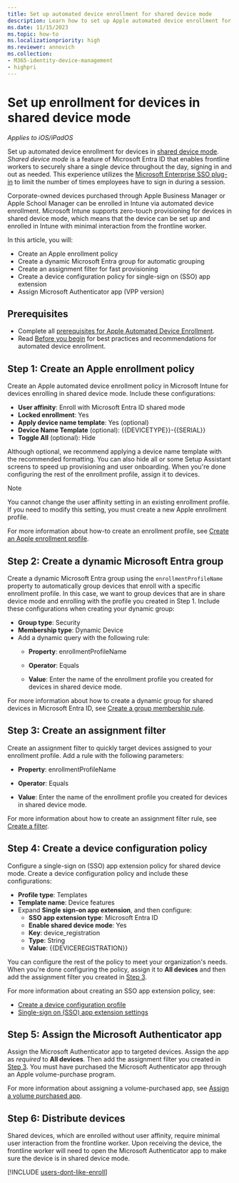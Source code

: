 ```yaml
---
title: Set up automated device enrollment for shared device mode
description: Learn how to set up Apple automated device enrollment for iOS/iPadOS devices in shared device mode, a feature of Microsoft Entra.
ms.date: 11/15/2023
ms.topic: how-to
ms.localizationpriority: high
ms.reviewer: annovich
ms.collection:
- M365-identity-device-management
- highpri
---
```


# Set up enrollment for devices in shared device mode

*Applies to iOS/iPadOS*

Set up automated device enrollment for devices in [shared device mode](/azure/active-directory/develop/msal-ios-shared-devices). *Shared device mode* is a feature of Microsoft Entra ID that enables frontline workers to securely share a single device throughout the day, signing in and out as needed. This experience utilizes the [Microsoft Enterprise SSO plug-in](../configuration/use-enterprise-sso-plug-in-ios-ipados-with-intune.md) to limit the number of times employees have to sign in during a session.

Corporate-owned devices purchased through Apple Business Manager or Apple School Manager can be enrolled in Intune via automated device enrollment.  Microsoft Intune supports zero-touch provisioning for devices in shared device mode, which means that the device can be set up and enrolled in Intune with minimal interaction from the frontline worker.

In this article, you will:

* Create an Apple enrollment policy
* Create a dynamic Microsoft Entra group for automatic grouping
* Create an assignment filter for fast provisioning
* Create a device configuration policy for single-sign on (SSO) app extension
* Assign Microsoft Authenticator app (VPP version)


## Prerequisites 



* Complete all [prerequisites for Apple Automated Device Enrollment](device-enrollment-program-enroll-ios.md#prerequisites).
* Read [Before you begin](device-enrollment-program-enroll-ios.md#before-you-begin) for best practices and recommendations for automated device enrollment.


## Step 1: Create an Apple enrollment policy
Create an Apple automated device enrollment policy in Microsoft Intune for devices enrolling in shared device mode. Include these configurations:
* **User affinity**: Enroll with Microsoft Entra ID shared mode
* **Locked enrollment**: Yes
* **Apply device name template**: Yes (optional)
* **Device Name Template** (optional): {{DEVICETYPE}}-{{SERIAL}}
* **Toggle All** (optional): Hide

 Although optional, we recommend applying a device name template with the recommended formatting. You can also hide all or some Setup Assistant screens to speed up provisioning and user onboarding. When you're done configuring the rest of the enrollment profile, assign it to devices.


  > [!NOTE]
  > You cannot change the user affinity setting in an existing enrollment profile. If you need to modify this setting, you must create a new Apple enrollment profile.

 For more information about how-to create an enrollment profile, see [Create an Apple enrollment profile](device-enrollment-program-enroll-ios.md#create-an-apple-enrollment-profile).  


<a name='step-2-create-a-dynamic-azure-ad-group'></a>

## Step 2: Create a dynamic Microsoft Entra group

Create a dynamic Microsoft Entra group using the `enrollmentProfileName` property to automatically group devices that enroll with a specific enrollment profile. In this case, we want to group devices that are in share device mode and enrolling with the profile you created in Step 1. Include these configurations when creating your dynamic group:  

* **Group type**: Security
* **Membership type**: Dynamic Device
* Add a dynamic query with the following rule:
    * **Property**: enrollmentProfileName
    * **Operator**: Equals

    * **Value**: Enter the name of the enrollment profile you created for devices in shared device mode. 


For more information about how to create a dynamic group for shared devices in Microsoft Entra ID, see [Create a group membership rule](/azure/active-directory/enterprise-users/groups-create-rule#to-create-a-group-membership-rule).

## Step 3: Create an assignment filter


Create an assignment filter to quickly target devices assigned to your enrollment profile. Add a rule with the following parameters:   
* **Property**: enrollmentProfileName  

* **Operator**: Equals
* **Value**: Enter the name of the enrollment profile you created for devices in shared device mode.

For more information about how to create an assignment filter rule, see [Create a filter](../fundamentals/filters.md#prerequisites).

## Step 4: Create a device configuration policy
Configure a single-sign on (SSO) app extension policy for shared device mode. Create a device configuration policy and include these configurations:
* **Profile type**: Templates
* **Template name**: Device features
* Expand **Single sign-on app extension**, and then configure:
    * **SSO app extension type**: Microsoft Entra ID
    * **Enable shared device mode**: Yes
    * **Key**: device_registration
    * **Type**: String
    * **Value**: {{DEVICEREGISTRATION}}

You can configure the rest of the policy to meet your organization's needs. When you're done configuring the policy, assign it to **All devices** and then add the assignment filter you created in [Step 3](#step-3-create-an-assignment-filter).

For more information about creating an SSO app extension policy, see:
* [Create a device configuration profile](../configuration/device-features-configure.md#create-the-profile)
* [Single-sign on (SSO) app extension settings](../configuration/device-features-configure.md#single-sign-on-sso)

## Step 5: Assign the Microsoft Authenticator app
Assign the Microsoft Authenticator app to targeted devices. Assign the app as *required* to **All devices**. Then add the assignment filter you created in [Step 3](#step-3-create-an-assignment-filter). You must have purchased the Microsoft Authenticator app through an Apple volume-purchase program.

For more information about assigning a volume-purchased app, see [Assign a volume purchased app](../apps/vpp-apps-ios.md#assign-a-volume-purchased-app).

## Step 6: Distribute devices

Shared devices, which are enrolled without user affinity, require minimal user interaction from the frontline worker. Upon receiving the device, the frontline worker will need to open the Microsoft Authenticator app to make sure the device is in shared device mode.

[!INCLUDE [users-dont-like-enroll](../includes/users-dont-like-enroll.md)]
